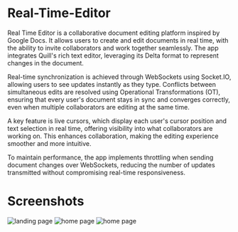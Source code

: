 # Real-Time-Editor

Real Time Editor is a collaborative document editing platform inspired by Google Docs. It allows users to create and edit documents in real time, with the ability to invite collaborators and work together seamlessly. The app integrates Quill's rich text editor, leveraging its Delta format to represent changes in the document.

Real-time synchronization is achieved through WebSockets using Socket.IO, allowing users to see updates instantly as they type. Conflicts between simultaneous edits are resolved using Operational Transformations (OT), ensuring that every user's document stays in sync and converges correctly, even when multiple collaborators are editing at the same time.

A key feature is live cursors, which display each user's cursor position and text selection in real time, offering visibility into what collaborators are working on. This enhances collaboration, making the editing experience smoother and more intuitive.

To maintain performance, the app implements throttling when sending document changes over WebSockets, reducing the number of updates transmitted without compromising real-time responsiveness.

# Screenshots

![landing page](https://i.imgur.com/RO24Cod.png)
![home page](https://i.imgur.com/hEWwCRW.png)
![home page](https://i.imgur.com/dC3NUXx.png)
